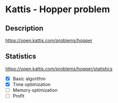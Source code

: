 # Kattis - Hopper problem

## Description
https://open.kattis.com/problems/hopper

## Statistics
https://open.kattis.com/problems/hopper/statistics

- [x] Basic algorithm
- [x] Time optimization
- [ ] Memory optimization
- [ ] Profit
